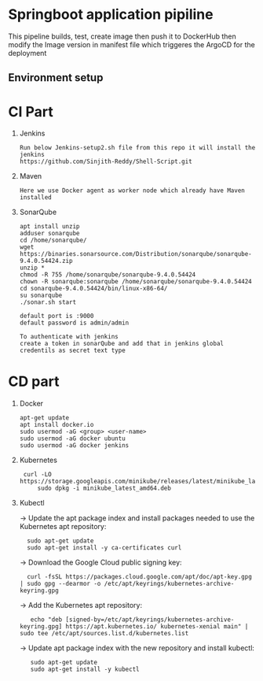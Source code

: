 # Springboot application pipiline

This pipeline builds, test, create image then push it to DockerHub then modify the Image version in manifest file which triggeres the ArgoCD for the deployment 

## Environment setup

# CI Part
1. Jenkins
    ```
    Run below Jenkins-setup2.sh file from this repo it will install the jenkins
    https://github.com/Sinjith-Reddy/Shell-Script.git 
    ```
2. Maven
    ```
    Here we use Docker agent as worker node which already have Maven installed
    ```
3. SonarQube
    ```
    apt install unzip
    adduser sonarqube
    cd /home/sonarqube/
    wget https://binaries.sonarsource.com/Distribution/sonarqube/sonarqube-9.4.0.54424.zip
    unzip *
    chmod -R 755 /home/sonarqube/sonarqube-9.4.0.54424
    chown -R sonarqube:sonarqube /home/sonarqube/sonarqube-9.4.0.54424
    cd sonarqube-9.4.0.54424/bin/linux-x86-64/
    su sonarqube
    ./sonar.sh start

    default port is :9000
    default password is admin/admin

    To authenticate with jenkins 
    create a token in sonarQube and add that in jenkins global credentils as secret text type
    ```

# CD part
1. Docker
    ```
    apt-get update
    apt install docker.io
    sudo usermod -aG <group> <user-name>
    sudo usermod -aG docker ubuntu
    sudo usermod -aG docker jenkins
    ```
2. Kubernetes
   ```
    curl -LO https://storage.googleapis.com/minikube/releases/latest/minikube_latest_amd64.deb
		sudo dpkg -i minikube_latest_amd64.deb
   ```
3. Kubectl

   -> Update the apt package index and install packages needed to use the Kubernetes apt repository:
    ```
      sudo apt-get update
      sudo apt-get install -y ca-certificates curl
    ```
   -> Download the Google Cloud public signing key:
   ```
     curl -fsSL https://packages.cloud.google.com/apt/doc/apt-key.gpg | sudo gpg --dearmor -o /etc/apt/keyrings/kubernetes-archive-keyring.gpg
   ```
   -> Add the Kubernetes apt repository:
   ```
      echo "deb [signed-by=/etc/apt/keyrings/kubernetes-archive-keyring.gpg] https://apt.kubernetes.io/ kubernetes-xenial main" | sudo tee /etc/apt/sources.list.d/kubernetes.list
   ```
   -> Update apt package index with the new repository and install kubectl:
   ```
      sudo apt-get update
      sudo apt-get install -y kubectl
   ```
  
